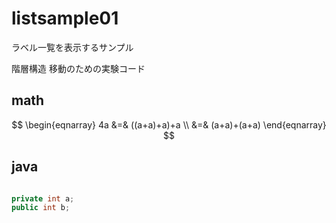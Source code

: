 # listsample01

ラベル一覧を表示するサンプル

階層構造
移動のための実験コード

## math


$$
\begin{eqnarray}
4a &=& ((a+a)+a)+a \\
   &=& (a+a)+(a+a)
\end{eqnarray}
$$


## java

```java

private int a;
public int b;

```
